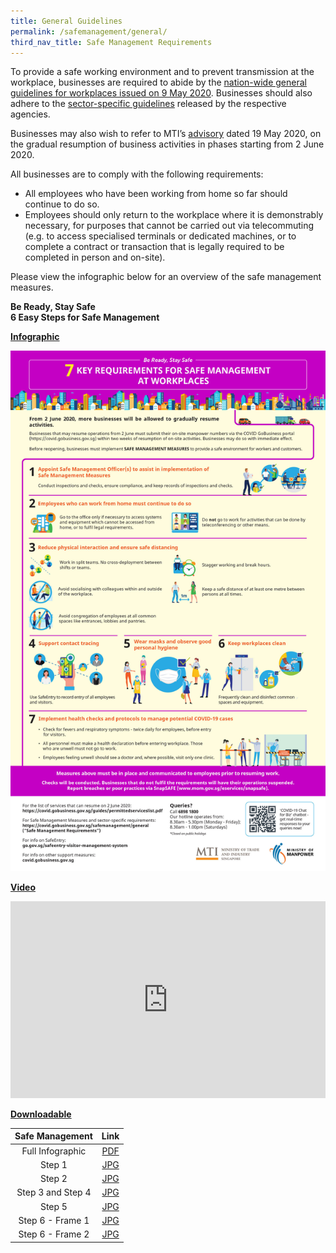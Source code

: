 ```yaml
---
title: General Guidelines
permalink: /safemanagement/general/
third_nav_title: Safe Management Requirements
---
```


To provide a safe working environment and to prevent transmission at the workplace, businesses are required to abide by the <a href="https://www.mom.gov.sg/covid-19/requirements-for-safe-management-measures">nation-wide general guidelines for workplaces issued on 9 May 2020</a>. Businesses should also adhere to the <a href="https://go.gov.sg/safemanagementsector">sector-specific guidelines</a> released by the respective agencies.

Businesses may also wish to refer to MTI’s <a href="https://www.mti.gov.sg/-/media/MTI/Newsroom/Press-Releases/2020/05/MTI-Advisory-on-resumption-of-activities-from-2-June-2020.pdf" target="_blank">advisory</a> dated 19 May 2020, on the gradual resumption of business activities in phases starting from 2 June 2020.

All businesses are to comply with the following requirements: 
- All employees who have been working from home so far should continue to do so. 
- Employees should only return to the workplace where it is demonstrably necessary, for purposes that cannot be carried out via telecommuting (e.g. to access specialised terminals or dedicated machines, or to complete a contract or transaction that is legally required to be completed in person and on-site).

Please view the infographic below for an overview of the safe management measures.


**Be Ready, Stay Safe**<br>
**6 Easy Steps for Safe Management**

**<ins>Infographic</ins>**

[![Safe Management Practices](/images/infog.jpg)](/safemanagement/general/)

**<ins>Video</ins>**

<iframe width="100%" height="315" src="https://www.youtube.com/embed/lzCc0TOA7F4" frameborder="0" allow="accelerometer; autoplay; encrypted-media; gyroscope; picture-in-picture" allowfullscreen></iframe>

**<ins>Downloadable</ins>**

|  Safe Management  |                                  Link                                  |
| :---------------: | :--------------------------------------------------------------------: |
| Full Infographic  | <a href="https://go.gov.sg/fullinfographicpdf" target="_blank">PDF</a> |
|      Step 1       |     <a href="https://go.gov.sg/safestep1" target="_blank">JPG</a>      |
|      Step 2       |     <a href="https://go.gov.sg/safestep2" target="_blank">JPG</a>      |
| Step 3 and Step 4 |     <a href="https://go.gov.sg/safestep3" target="_blank">JPG</a>      |
|      Step 5       |     <a href="https://go.gov.sg/safestep4" target="_blank">JPG</a>      |
| Step 6 - Frame 1  |     <a href="https://go.gov.sg/safestep5" target="_blank">JPG</a>      |
| Step 6 - Frame 2  |     <a href="https://go.gov.sg/safestep6" target="_blank">JPG</a>      |
